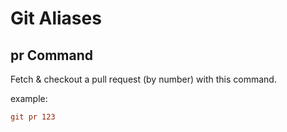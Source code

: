 # Git Aliases 

## pr Command  
Fetch & checkout a pull request (by number) with this command.

example:

```ini
git pr 123 
```

